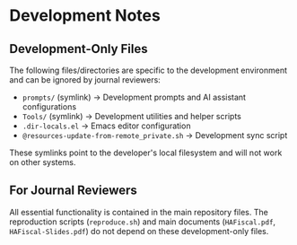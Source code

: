 # Development Notes

## Development-Only Files

The following files/directories are specific to the development environment and can be ignored by journal reviewers:

- `prompts/` (symlink) → Development prompts and AI assistant configurations
- `Tools/` (symlink) → Development utilities and helper scripts  
- `.dir-locals.el` → Emacs editor configuration
- `@resources-update-from-remote_private.sh` → Development sync script

These symlinks point to the developer's local filesystem and will not work on other systems.

## For Journal Reviewers

All essential functionality is contained in the main repository files. The reproduction scripts (`reproduce.sh`) and main documents (`HAFiscal.pdf`, `HAFiscal-Slides.pdf`) do not depend on these development-only files.
